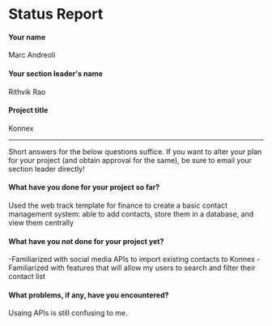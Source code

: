 # Status Report

#### Your name

Marc Andreoli

#### Your section leader's name

Rithvik Rao

#### Project title

Konnex

***

Short answers for the below questions suffice. If you want to alter your plan for your project (and obtain approval for the same), be sure to email your section leader directly!

#### What have you done for your project so far?

Used the web track template for finance to create a basic contact management system: able to add contacts, store them in a database, and view them centrally

#### What have you not done for your project yet?

-Familiarized with social media APIs to import existing contacts to Konnex
-Familiarized with features that will allow my users to search and filter their contact list

#### What problems, if any, have you encountered?

Usaing APIs is still confusing to me.

